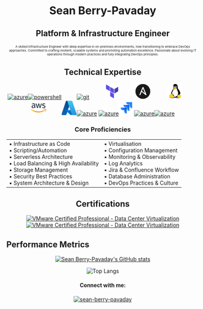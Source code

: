 <h1 align="center">Sean Berry-Pavaday</h1>

<h2 align="center">Platform & Infrastructure Engineer</h2>
<p align="center" style="font-size: 8px;">A skilled Infrastructure Engineer with deep expertise in on-premises environments, now transitioning to embrace DevOps approaches. Committed to crafting resilient, scalable systems and promoting automation excellence. Passionate about evolving IT operations through modern practices and fully integrating DevOps principles.</p>


<h2 align="center">Technical Expertise</h2>
<p align="center"><a href="https://www.vmware.com/" target="_blank" rel="noreferrer"><img src="https://www.freepnglogos.com/uploads/vmware-png-logo/vmware-administration-essentials-including-admin-png-logo--15.png" alt="azure" width="40" height="40"/></a><a href="https://powershell.org/" target="_blank" rel="noreferrer" style="margin-right: 40px;"><img src="https://gist.githubusercontent.com/Xainey/d5bde7d01dcbac51ac951810e94313aa/raw/6c858c46726541b48ddaaebab29c41c07a196394/PowerShell.svg" alt="powershell" width="40" height="40"/></a><a href="https://git-scm.com/" target="_blank" rel="noreferrer" style="margin-right: 40px;"><img src="https://www.vectorlogo.zone/logos/git-scm/git-scm-icon.svg" alt="git" width="40" height="40"/></a><a href="https://www.terraform.io/" target="_blank" rel="noreferrer" style="margin-right: 40px;"><img src="https://raw.githubusercontent.com/devicons/devicon/ca28c779441053191ff11710fe24a9e6c23690d6/icons/terraform/terraform-original.svg" alt="terraform" width="40" height="40"/></a><a href="https://www.ansible.com/" target="_blank" rel="noreferrer" style="margin-right: 40px;"><img src="https://github.com/devicons/devicon/raw/master/icons/ansible/ansible-original.svg" alt="ansible" width="40" height="40"/></a> <a href="https://www.linux.org/" target="_blank" rel="noreferrer" style="margin-right: 40px;"><img src="https://raw.githubusercontent.com/devicons/devicon/master/icons/linux/linux-original.svg" alt="linux" width="40" height="40"/></a><a href="https://aws.amazon.com" target="_blank" rel="noreferrer" style="margin-right: 40px;"><img src="https://raw.githubusercontent.com/devicons/devicon/master/icons/amazonwebservices/amazonwebservices-original-wordmark.svg" alt="aws" width="40" height="40"/></a><a href="https://azure.microsoft.com/" target="_blank" rel="noreferrer"><img src="https://github.com/devicons/devicon/raw/master/icons/azure/azure-original.svg" alt="azure" width="40" height="40"/></a><a href="https://prometheus.io/" target="_blank" rel="noreferrer"><img src="https://upload.wikimedia.org/wikipedia/commons/thumb/3/38/Prometheus_software_logo.svg/1200px-Prometheus_software_logo.svg.png" alt="azure" width="40" height="40"/></a>
 <a href="https://www.purestorage.com" target="_blank" rel="noreferrer"><img src="https://cdn.worldvectorlogo.com/logos/pure-storage.svg" alt="azure" width="40" height="40"/></a><a href="https://www.atlassian.com/software/jira" target="_blank" rel="noreferrer"><img src="https://github.com/devicons/devicon/blob/master/icons/jira/jira-original.svg" alt="azure" width="40" height="40"/></a><a href="https://www.sumologic.com/" target="_blank" rel="noreferrer"><img src="https://static-00.iconduck.com/assets.00/sumologic-icon-512x512-f0vls53x.png" alt="azure" width="40" height="40"/></a><a href="https://www.hpe.com/uk/en/home.html" target="_blank" rel="noreferrer"><img src="https://companieslogo.com/img/orig/HPE_BIG.D-edfece68.png?t=1720244492" alt="azure" width="90" height="40"/></a>
</p>


<h3 align="center">Core Proficiencies</h3>
<div align="center">
<table>
  <tr>
    <td>
      ▪ Infrastructure as Code<br>
      ▪ Scripting/Automation<br>
      ▪ Serverless Architecture<br>        
      ▪ Load Balancing & High Availability<br> 
      ▪ Storage Management<br>  
      ▪ Security Best Practices<br> 
      ▪ System Architecture & Design
    </td>
    <td>
      ▪ Virtualisation<br>
      ▪ Configuration Management<br>
      ▪ Monitoring & Observability<br>
      ▪ Log Analytics<br>
      ▪ Jira & Confluence Workflow<br>
      ▪ Database Administration<br>
      ▪ DevOps Practices & Culture
    </td>
  </tr>
</table>
</div>


<h2 align="center">Certifications</h2>
<p align="center">
 <p align="center">
  <a href="https://www.credly.com/badges/53f2fb80-6a9d-4aac-a11c-c8c57a6a7df0?source=linked_in_profile" target="_blank" rel="noreferrer">
    <img src="https://images.credly.com/size/340x340/images/d17db04c-7c17-4bb6-ac91-e287dfb3340c/VMware_Cert_P_DCV.png" alt="VMware Certified Professional - Data Center Virtualization" width="100" height="100"/><a href="https://www.credly.com/badges/0f77880b-ac01-4cbd-a4cd-b031f15c602d?source=linked_in_profile" target="_blank" rel="noreferrer">
    <img src="https://images.credly.com/size/340x340/images/00634f82-b07f-4bbd-a6bb-53de397fc3a6/image.png" alt="VMware Certified Professional - Data Center Virtualization" width="100" height="100"/>
  </a>
</p>

## Performance Metrics

<div align="center">

[![Sean Berry-Pavaday's GitHub stats](https://github-readme-stats.vercel.app/api?username=seanberrypavaday&show_icons=true&theme=dark)](https://github.com/anuraghazra/github-readme-stats)

![Top Langs](https://github-readme-stats.vercel.app/api/top-langs/?seanberrypavaday=anuraghazra&layout=compact)

</div>




<h4 align="center">Connect with me:</h4>
<p align="center">
<a href="https://linkedin.com/in/sean-berry-pavaday" target="blank"><img align="center" src="https://raw.githubusercontent.com/rahuldkjain/github-profile-readme-generator/master/src/images/icons/Social/linked-in-alt.svg" alt="sean-berry-pavaday" height="30" width="40" /></a>
</p>
